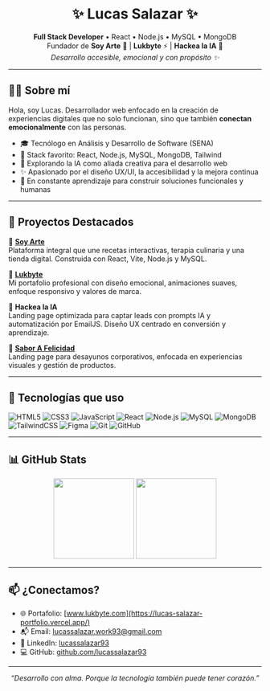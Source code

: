 <h1 align="center">✨ Lucas Salazar ✨</h1>

<p align="center">
  <b>Full Stack Developer</b> • React • Node.js • MySQL • MongoDB <br/>
  Fundador de <strong>Soy Arte</strong> 💜 | <strong>Lukbyte</strong> ⚡ | <strong>Hackea la IA</strong> 🤖 <br/>
  <i>Desarrollo accesible, emocional y con propósito ✨</i>
</p>

---

## 👨‍💻 Sobre mí

Hola, soy Lucas. Desarrollador web enfocado en la creación de experiencias digitales que no solo funcionan, sino que también **conectan emocionalmente** con las personas.

- 🎓 Tecnólogo en Análisis y Desarrollo de Software (SENA)
- 🔧 Stack favorito: React, Node.js, MySQL, MongoDB, Tailwind
- 🤖 Explorando la IA como aliada creativa para el desarrollo web
- ✨ Apasionado por el diseño UX/UI, la accesibilidad y la mejora continua
- 🚀 En constante aprendizaje para construir soluciones funcionales y humanas

---

## 🚀 Proyectos Destacados

🔹 [**Soy Arte**](https://github.com/lucassalazar93/soyarte_vite_3.0_final)  
Plataforma integral que une recetas interactivas, terapia culinaria y una tienda digital. Construida con React, Vite, Node.js y MySQL.  

🔹 [**Lukbyte**](https://github.com/lucassalazar93/lukbyte-my-website)  
Mi portafolio profesional con diseño emocional, animaciones suaves, enfoque responsivo y valores de marca.  

🔹 **Hackea la IA**  
Landing page optimizada para captar leads con prompts IA y automatización por EmailJS. Diseño UX centrado en conversión y aprendizaje.  

🔹 [**Sabor A Felicidad**](https://github.com/lucassalazar93/sabor-a-felicidad-web)   
Landing page para desayunos corporativos, enfocada en experiencias visuales y gestión de productos.

---

## 🧰 Tecnologías que uso

![HTML5](https://img.shields.io/badge/-HTML5-E34F26?logo=html5&logoColor=fff)
![CSS3](https://img.shields.io/badge/-CSS3-1572B6?logo=css3&logoColor=fff)
![JavaScript](https://img.shields.io/badge/-JavaScript-F7DF1E?logo=javascript&logoColor=000)
![React](https://img.shields.io/badge/-React-61DAFB?logo=react&logoColor=000)
![Node.js](https://img.shields.io/badge/-Node.js-339933?logo=node.js&logoColor=fff)
![MySQL](https://img.shields.io/badge/-MySQL-00758F?logo=mysql&logoColor=fff)
![MongoDB](https://img.shields.io/badge/-MongoDB-4EA94B?logo=mongodb&logoColor=fff)
![TailwindCSS](https://img.shields.io/badge/-TailwindCSS-06B6D4?logo=tailwindcss&logoColor=fff)
![Figma](https://img.shields.io/badge/-Figma-F24E1E?logo=figma&logoColor=fff)
![Git](https://img.shields.io/badge/-Git-F05032?logo=git&logoColor=fff)
![GitHub](https://img.shields.io/badge/-GitHub-181717?logo=github&logoColor=fff)

---

## 📊 GitHub Stats

<p align="center">
  <img src="https://github-readme-stats.vercel.app/api?username=lucassalazar93&show_icons=true&theme=react&hide_border=true&hide=prs" height="160" />
  <img src="https://github-readme-streak-stats.herokuapp.com/?user=lucassalazar93&theme=react&hide_border=true" height="160"/>
</p>

---

## 📫 ¿Conectamos?

- 🌐 Portafolio: [www.lukbyte.com](https://lucas-salazar-portfolio.vercel.app/)
- 📬 Email: lucassalazar.work93@gmail.com
- 💼 LinkedIn: [lucassalazar93](https://www.linkedin.com/in/lucas-salazar-722b79319/)
- 💻 GitHub: [github.com/lucassalazar93](https://github.com/lucassalazar93)

---

<p align="center"><i>“Desarrollo con alma. Porque la tecnología también puede tener corazón.”</i></p>
